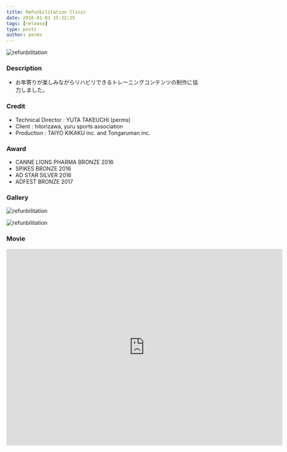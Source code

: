 ```yaml
---
title: ReFunbilitation Clinic
date: 2016-01-01 15:22:25
tags: [release]
type: posts
author: perms
---
```


![refunbilitation](/img/works/refunbilitation_1.png "refunbilitation")

### Description
- お年寄りが楽しみながらリハビリできるトレーニングコンテンツの制作に協力しました。

### Credit
- Technical Director : YUTA TAKEUCHI (perms)
- Client : hitorizawa, yuru sports association
- Production : TAIYO KIKAKU inc. and Tongaruman inc.

### Award
- CANNE LIONS PHARMA BRONZE 2016
- SPIKES BRONZE 2016
- AD STAR SILVER 2016
- ADFEST BRONZE 2017

### Gallery
![refunbilitation](/img/works/refunbilitation_2.png "refunbilitation")

![refunbilitation](/img/works/refunbilitation_3.png "refunbilitation")

### Movie
<iframe src="https://player.vimeo.com/video/249295970" width="720" height="512" frameborder="0" webkitallowfullscreen mozallowfullscreen allowfullscreen></iframe>
